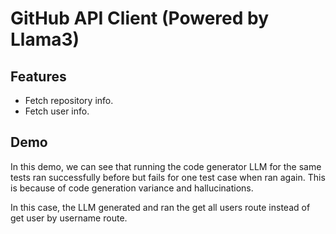 # GitHub API Client (Powered by Llama3)

## Features
- Fetch repository info.
- Fetch user info.


## Demo

In this demo, we can see that running the code generator LLM
for the same tests ran successfully before but fails for
one test case when ran again. This is because of code 
generation variance and hallucinations.

In this case, the LLM generated and ran the get all users route
instead of get user by username route.
